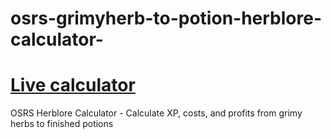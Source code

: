 # osrs-grimyherb-to-potion-herblore-calculator-

# [Live calculator](https://elisadamico.github.io/osrs-grimyherb-to-potion-herblore-calculator)

OSRS Herblore Calculator - Calculate XP, costs, and profits from grimy herbs to finished potions
